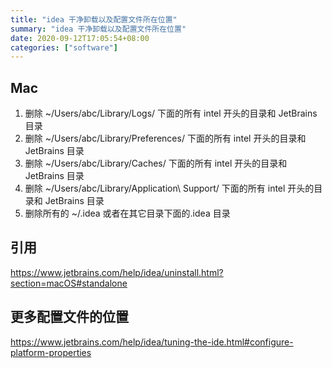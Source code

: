 ```yaml
---
title: "idea 干净卸载以及配置文件所在位置"
summary: "idea 干净卸载以及配置文件所在位置"
date: 2020-09-12T17:05:54+08:00
categories: ["software"]
---
```




## Mac

1. 删除 ~/Users/abc/Library/Logs/ 下面的所有 intel 开头的目录和 JetBrains 目录
2. 删除 ~/Users/abc/Library/Preferences/ 下面的所有 intel 开头的目录和 JetBrains 目录
3. 删除 ~/Users/abc/Library/Caches/ 下面的所有 intel 开头的目录和 JetBrains 目录
4. 删除 ~/Users/abc/Library/Application\ Support/ 下面的所有 intel 开头的目录和 JetBrains 目录
5. 删除所有的 ~/.idea 或者在其它目录下面的.idea 目录



## 引用

https://www.jetbrains.com/help/idea/uninstall.html?section=macOS#standalone

## 更多配置文件的位置

https://www.jetbrains.com/help/idea/tuning-the-ide.html#configure-platform-properties


